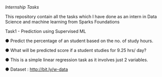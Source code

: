*Internship Tasks*

This repository contain all the tasks which I have done as an intern in Data Science and machine learning from Sparks Foundations

Task1 - Prediction using Supervised ML

● Predict the percentage of an student based on the no. of study hours.

● What will be predicted score if a student studies for 9.25 hrs/ day?

● This is a simple linear regression task as it involves just 2 variables.

● Dataset : http://bit.ly/w-data

